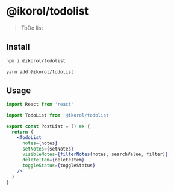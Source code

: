 # @ikorol/todolist

> ToDo list

## Install

```bash
npm i @ikorol/todolist

yarn add @ikorol/todolist
```

## Usage

```jsx
import React from 'react'

import TodoList from '@ikorol/todolist'

export const PostList = () => {
  return (
    <TodoList
      notes={notes}
      setNotes={setNotes}
      visibleNotes={filterNotes(notes, searchValue, filter)}
      deleteItem={deleteItem}
      toggleStatus={toggleStatus}
    />
  )
}
```
